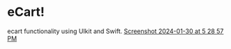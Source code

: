 # eCart!
ecart functionality using UIkit and Swift.
[Screenshot 2024-01-30 at 5 28 57 PM](https://github.com/Sufeenshaikh/eCart/assets/142690202/214d9f31-2470-4078-b1c2-5ac577fc01fa)
